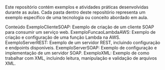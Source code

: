 Este repositório contém exemplos e atividades práticas desenvolvidas durante as aulas. Cada pasta dentro deste repositório representa um exemplo específico de uma tecnologia ou conceito abordado em aula.

Conteúdo
ExemploClienteSOAP: Exemplo de criação de um cliente SOAP para consumir um serviço web.
ExemploFuncaoLambdaAWS: Exemplo de criação e configuração de uma função Lambda na AWS.
ExemploServerREST: Exemplo de um servidor REST, incluindo configuração e endpoints disponíveis.
ExemploServerSOAP: Exemplo de configuração e implementação de um servidor SOAP.
ExemploXML: Exemplo de como trabalhar com XML, incluindo leitura, manipulação e validação de arquivos XML.
